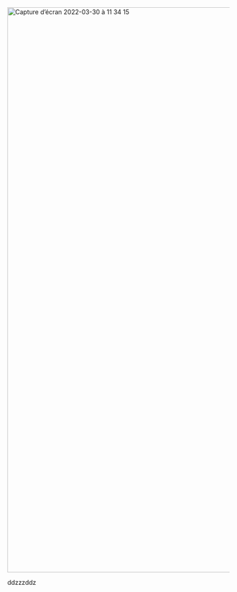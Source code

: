 <img width="1280" alt="Capture d’écran 2022-03-30 à 11 34 15" src="https://user-images.githubusercontent.com/93912353/160800658-111e065a-464f-4431-8d84-bc4c24e219b4.png">

ddzzzddz
